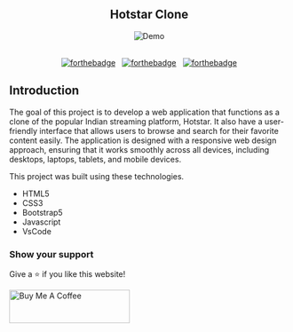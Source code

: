 <h2 align="center">
  Hotstar Clone<br/>
</h2>
<div align="center">
  <img alt="Demo" src="demo.png" />
</div>

<br/>
<center>

[![forthebadge](https://forthebadge.com/images/badges/built-with-love.svg)](https://forthebadge.com) &nbsp;
[![forthebadge](https://forthebadge.com/images/badges/made-with-javascript.svg)](https://forthebadge.com) &nbsp;
[![forthebadge](https://forthebadge.com/images/badges/makes-people-smile.svg)](https://forthebadge.com)

</center>


## Introduction

The goal of this project is to develop a web application that functions as a clone of the popular Indian streaming platform, Hotstar. It also have a user-friendly interface that allows users to browse and search for their favorite content easily. The application is designed with a responsive web design approach, ensuring that it works smoothly across all devices, including desktops, laptops, tablets, and mobile devices.


This project was built using these technologies.

* HTML5
* CSS3
* Bootstrap5
* Javascript
* VsCode 

### Show your support

Give a ⭐ if you like this website!

<a href="https://www.buymeacoffee.com/rishabhbaghel" target="_blank"><img src="https://cdn.buymeacoffee.com/buttons/v2/default-violet.png" alt="Buy Me A Coffee" height= "60px" width= "217px" ></a>
